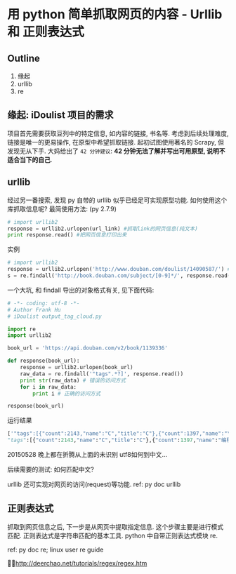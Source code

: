 # 用 python 简单抓取网页的内容 - Urllib 和 正则表达式

## Outline
1. 缘起
2. urllib
3. re

## 缘起: iDoulist 项目的需求
项目首先需要获取豆列中的特定信息, 如内容的链接, 书名等.
考虑到后续处理难度, 链接是唯一的更易操作, 在原型中希望抓取链接.
起初试图使用著名的 Scrapy, 但发现无从下手. 
大妈给出了 `42 分钟建议`: **42 分钟无法了解并写出可用原型, 说明不适合当下的自己**.

## urllib
经过另一番搜索, 发现 py 自带的 urllib 似乎已经足可实现原型功能.
如何使用这个库抓取信息呢?
最简使用方法: (py 2.7.9)

```python
# import urllib2
response = urllib2.urlopen(url_link) #抓取link的网页信息(纯文本)
print response.read() #把网页信息打印出来
```

实例

```python
# import urllib2
response = urllib2.urlopen('http://www.douban.com/doulist/14090587/') # 抓取豆列的网页信息(测试中发现豆列的书籍内容都存放在网页)
s = re.findall('http://book.douban.com/subject/[0-9]*/', response.read()) # 用正则表达式匹配字符串, 找到豆列中的书籍链接
```

一个大坑, 和 findall 导出的对象格式有关, 见下面代码:

```python
# -*- coding: utf-8 -*-
# Author Frank Hu
# iDoulist output_tag_cloud.py

import re
import urllib2

book_url = 'https://api.douban.com/v2/book/1139336'

def response(book_url):
    response = urllib2.urlopen(book_url)
    raw_data = re.findall('"tags".*?]', response.read())
    print str(raw_data) # 错误的访问方式
    for i in raw_data: 
        print i # 正确的访问方式

response(book_url)
```

运行结果

```python
['"tags":[{"count":2143,"name":"C","title":"C"},{"count":1397,"name":"\xe7\xbc\x96\xe7\xa8\x8b","title":"\xe7\xbc\x96\xe7\xa8\x8b"},{"count":1363,"name":"c\xe8\xaf\xad\xe8\xa8\x80","title":"c\xe8\xaf\xad\xe8\xa8\x80"},{"count":802,"name":"\xe8\xae\xa1\xe7\xae\x97\xe6\x9c\xba","title":"\xe8\xae\xa1\xe7\xae\x97\xe6\x9c\xba"},{"count":714,"name":"\xe7\xa8\x8b\xe5\xba\x8f\xe8\xae\xbe\xe8\xae\xa1","title":"\xe7\xa8\x8b\xe5\xba\x8f\xe8\xae\xbe\xe8\xae\xa1"},{"count":666,"name":"\xe7\xbb\x8f\xe5\x85\xb8","title":"\xe7\xbb\x8f\xe5\x85\xb8"},{"count":468,"name":"programming","title":"programming"},{"count":408,"name":"\xe7\xbc\x96\xe7\xa8\x8b\xe8\xaf\xad\xe8\xa8\x80","title":"\xe7\xbc\x96\xe7\xa8\x8b\xe8\xaf\xad\xe8\xa8\x80"}]']
"tags":[{"count":2143,"name":"C","title":"C"},{"count":1397,"name":"编程","title":"编程"},{"count":1363,"name":"c语言","title":"c语言"},{"count":802,"name":"计算机","title":"计算机"},{"count":714,"name":"程序设计","title":"程序设计"},{"count":666,"name":"经典","title":"经典"},{"count":468,"name":"programming","title":"programming"},{"count":408,"name":"编程语言","title":"编程语言"}]
```

20150528 晚上都在折腾从上面的未识别 utf8如何到中文...

后续需要的测试: 如何匹配中文?


urllib 还可实现对网页的访问(request)等功能. 
ref: py doc urllib

## 正则表达式
抓取到网页信息之后, 下一步是从网页中提取指定信息.
这个步骤主要是进行模式匹配. 正则表达式是字符串匹配的基本工具.
python 中自带正则表达式模块 re.


ref: py doc re; linux user re guide

http://deerchao.net/tutorials/regex/regex.htm